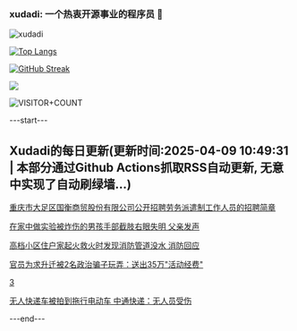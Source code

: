 ### xudadi: 一个热衷开源事业的程序员 👋

![xudadi](https://github-readme-stats-git-masterorgs-github-readme-stats-team.vercel.app/api?username=xudadi)

[![Top Langs](https://github-readme-stats.vercel.app/api/top-langs/?username=xudadi)](https://github.com/anuraghazra/github-readme-stats)

[![GitHub Streak](https://streak-stats.demolab.com?user=xudadi&locale=zh_Hans)](https://git.io/streak-stats)

![](https://raw.githubusercontent.com/xudadi/xudadi/main/assets/github-contribution-grid-snake.svg)

![VISITOR+COUNT](https://komarev.com/ghpvc/?username=xudadi&label=VISITOR+COUNT)


---start---

## Xudadi的每日更新(更新时间:2025-04-09 10:49:31 | 本部分通过Github Actions抓取RSS自动更新, 无意中实现了自动刷绿墙...)

[重庆市大足区国衡商贸股份有限公司公开招聘劳务派遣制工作人员的招聘简章](https://www.gongkaoleida.com/article/2351505)

[在家中做实验被炸伤的男孩手部截肢右眼失明 父亲发声](https://m.163.com/news/article/JSL4T05L05129QAF.html)

[高档小区住户家起火救火时发现消防管道没水 消防回应](https://m.163.com/news/article/JSL30HJC05561G0D.html)

[官员为求升迁被2名政治骗子玩弄：送出35万"活动经费"](https://m.163.com/news/article/JSL9E80C0514R9P4.html)

[3](https://m.163.com/touch/news/sub/domestic)

[无人快递车被拍到拖行电动车 中通快递：无人员受伤](https://m.163.com/news/article/JSL8NSB1051492T3.html)

---end---
